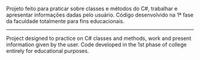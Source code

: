 Projeto feito para praticar sobre classes e métodos do C#, trabalhar e apresentar informações dadas pelo usuário. Código desenvolvido na 1ª fase da faculdade totalmente para fins educacionais.
_________________________________________________________________________________________________________________________________________________________________________________________________
Project designed to practice on C# classes and methods, work and present information given by the user. Code developed in the 1st phase of college entirely for educational purposes.

